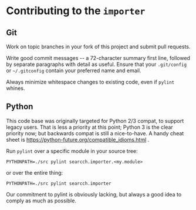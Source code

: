 Contributing to the `importer`
==============================

Git
---

Work on topic branches in your fork of this project and submit pull requests.

Write good commit messages -- a 72-character summary first line, followed by
separate paragraphs with detail as useful.  Ensure that your `.git/config`
or `~/.gitconfig` contain your preferred name and email.

Always minimize whitespace changes to existing code, even if `pylint` whines.


Python
------

This code base was originally targeted for Python 2/3 compat, to support
legacy users.  That is less a priority at this point; Python 3 is the clear
priority now; but backwards compat is still a nice-to-have.  A handy cheat
sheet is https://python-future.org/compatible_idioms.html .

Run `pylint` over a specific module in your source tree:

    PYTHONPATH=./src pylint searcch.importer.<my.module>

or over the entire thing:

    PYTHONPATH=./src pylint searcch.importer

Our commitment to pylint is obviously lacking, but always a good idea to
comply as much as possible.
